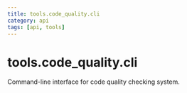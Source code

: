```yaml
---
title: tools.code_quality.cli
category: api
tags: [api, tools]
---
```


# tools.code_quality.cli

Command-line interface for code quality checking system.

